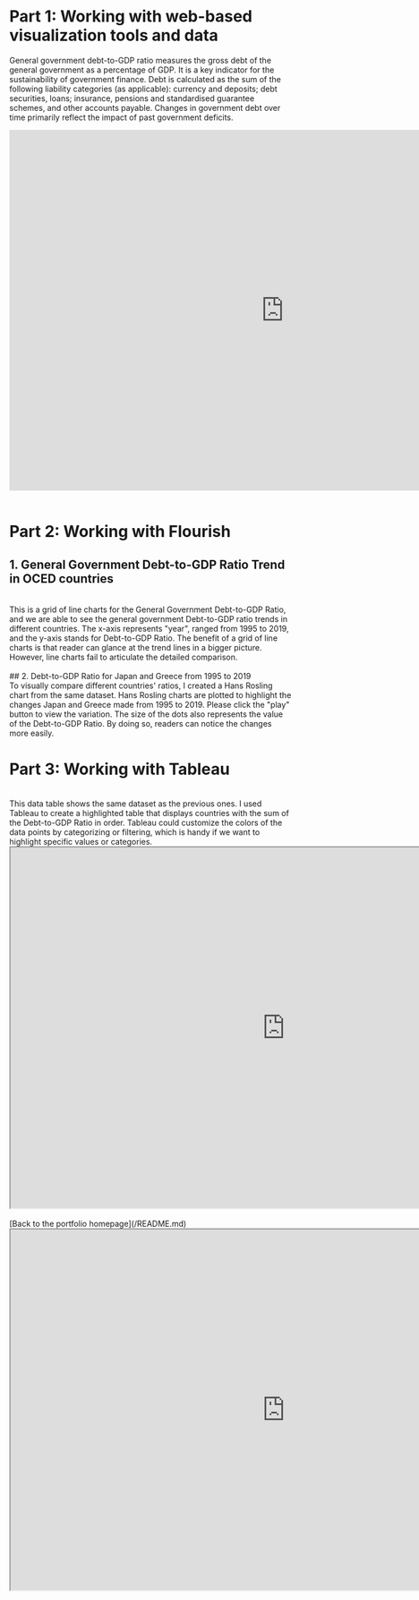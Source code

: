 # Part 1: Working with web-based visualization tools and data

General government debt-to-GDP ratio measures the gross debt of the general government as a percentage of GDP. It is a key indicator for the sustainability of government finance. Debt is calculated as the sum of the following liability categories (as applicable): currency and deposits; debt securities, loans; insurance, pensions and standardised guarantee schemes, and other accounts payable. Changes in government debt over time primarily reflect the impact of past government deficits.

<iframe src="https://data.oecd.org/chart/6swC" width="980" height="645" style="border: 0" mozallowfullscreen="true" webkitallowfullscreen="true" allowfullscreen="true"><a href="https://data.oecd.org/chart/6swC" target="_blank">OECD Chart: General government debt, Total, % of GDP, Annual, 2019</a></iframe>

<br>
<br>

# Part 2: Working with Flourish

## 1. General Government Debt-to-GDP Ratio Trend in OCED countries
<br>
This is a grid of line charts for the General Government Debt-to-GDP Ratio, and we are able to see the general government Debt-to-GDP ratio trends in different countries. The x-axis represents "year", ranged from 1995 to 2019, and the y-axis stands for Debt-to-GDP Ratio. The benefit of a grid of line charts is that reader can glance at the trend lines in a bigger picture. However, line charts fail to articulate the detailed comparison.

<div class="flourish-embed flourish-chart" data-src="visualisation/7236778"><script src="https://public.flourish.studio/resources/embed.js"></script></div>

<br>
## 2. Debt-to-GDP Ratio for Japan and Greece from 1995 to 2019
<br>
To visually compare different countries' ratios, I created a Hans Rosling chart from the same dataset. Hans Rosling charts are plotted to highlight the changes Japan and Greece made from 1995 to 2019. Please click the "play" button to view the variation. The size of the dots also represents the value of the Debt-to-GDP Ratio. By doing so, readers can notice the changes more easily.   
<br>
<div class="flourish-embed flourish-scatter" data-src="visualisation/7240079"><script src="https://public.flourish.studio/resources/embed.js"></script></div>

# Part 3: Working with Tableau
<br>
This data table shows the same dataset as the previous ones. I used Tableau to create a highlighted table that displays countries with the sum of the Debt-to-GDP Ratio in order. Tableau could customize the colors of the data points by categorizing or filtering, which is handy if we want to highlight specific values or categories. 
<br>
<iframe src="https://public.tableau.com/views/Book1_16314575101000/GeneralGovernmentDebt-to-GDPRatioTrendinOCEDcountries?:language=zh-TW&publish=yes&:display_count=n&:origin=viz_share_link"
 width="980" height="645"></iframe>

<br>
<br>
[Back to the portfolio homepage](/README.md)


<iframe src="https://public.tableau.com/app/profile/yu.jan.chang/viz/Book1_16314575101000/GeneralGovernmentDebt-to-GDPRatioTrendinOCEDcountries"
 width="980" height="645"></iframe>
